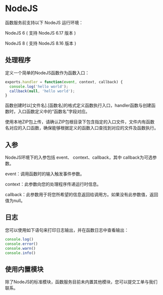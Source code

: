 # NodeJS

函数服务前支持以下 NodeJS 运行环境：

NodeJS 6 ( 支持  NodeJS 6.17 版本 )

NodeJS 8 ( 支持  NodeJS 8.16 版本 )

## 处理程序

定义一个简单的NodeJS函数作为函数入口：

```JavaScript
exports.handler = function(event, context, callback) {
  console.log('hello world');
  callback(null, 'hello world');
}
```

函数创建时以[文件名].[函数名]的格式定义函数执行入口，handler函数与创建函数时，入口函数定义中的“函数名”字段对应。

使用本地ZIP包上传，请确认ZIP包根目录下包含指定的入口文件，文件内有函数名对应的入口函数，确保能够根据定义的函数入口查找到对应的文件及函数执行。

   
## 入参
NodeJS环境下的入参包括 event、 context、callback，其中 callback为可选参数。

event：调用函数时的输入触发事件参数。

context：此参数向您的处理程序传递运行时信息。

callback：此参数用于将您所希望的信息返回给调用方。如果没有此参数值，返回值为null。


## 日志

您可以使用如下语句来打印日志输出，并在函数日志中查看输出：

```JavaScript
console.log()
console.error()
console.warn()
console.info()
```


## 使用内置模块

除了NodeJS的标准模块，函数服务目前未内置其他模块，您可以提交工单与我们联系。
 
